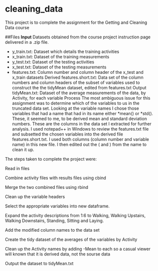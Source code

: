cleaning_data
=============

This project is to complete the assignment for the Getting and Cleaning Data course 

##Files
**Input**  Datasets obtained from the course project instruction page delivered in a .zip file.
 - y_train.txt: Dataset which details the training activities
 - x_train.txt: Dataset of the training measurements
 - y_test.txt: Dataset of the testing activities
 - x_test.txt: Dataset of the testing measurements
 - features.txt: Column number and column header of the x_test and x_train datasets
Derived
features.short.txt: Data set of the column numbers and column headers of the subset of variables used to construct the the tidyMean dataset, edited from features.txt
Output
tidyMean.txt: Dataset of the average measurements of the data, by Activity, for each variable
Process
The most ambiguous issue for this assignment was to determine which of the variables to us in the truncated data set. Looking at the variable names I chose those variables that had a name that had in its name either *mean() or *std(). These, it seemed to me, to be derived mean and standard deviation numbers. These are the columns in the data set I extracted for further analysis. I used notepad++ in Windows to review the features.txt file and subsetted the chosen variables into the derived file features.short.txt. I used both columns (column number and variable name) in this new file. I then edited out the ( and ) from the name to clean it up.

The steps taken to complete the project were:

Read in files

Combine activity files with results files using cbind

Merge the two combined files using rbind

Clean up the variable headers

Select the appropriate variables into new dataframe.

Expand the activity descriptions from 1:6 to Walking, Walking Upstairs, Walking Downstairs, Standing, Sitting and Laying.

Add the modified column names to the data set

Create the tidy dataset of the averages of the variables by Activity

Clean up the Activity names by adding -Mean to each so a casual viewer will known that it is derived data, not the sourse data

Output the dataset to tidyMean.txt
